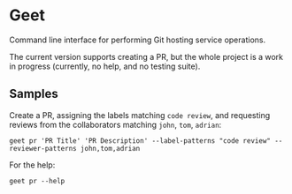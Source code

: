 # Geet

Command line interface for performing Git hosting service operations.

The current version supports creating a PR, but the whole project is a work in progress (currently, no help, and no testing suite).

## Samples

Create a PR, assigning the labels matching `code review`, and requesting reviews from the collaborators matching `john`, `tom`, `adrian`:

    geet pr 'PR Title' 'PR Description' --label-patterns "code review" --reviewer-patterns john,tom,adrian

For the help:

    geet pr --help
